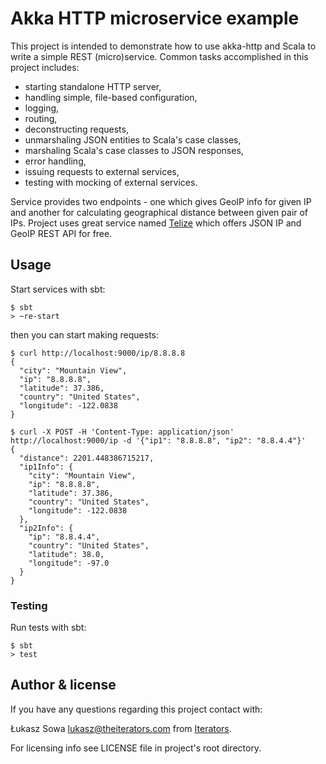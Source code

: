 # Akka HTTP microservice example

This project is intended to demonstrate how to use akka-http and Scala to write a simple REST (micro)service. Common tasks accomplished in this project includes:

* starting standalone HTTP server,
* handling simple, file-based configuration,
* logging,
* routing,
* deconstructing requests,
* unmarshaling JSON entities to Scala's case classes,
* marshaling Scala's case classes to JSON responses,
* error handling,
* issuing requests to external services,
* testing with mocking of external services.

Service provides two endpoints - one which gives GeoIP info for given IP and another for calculating geographical distance between given pair of IPs. Project uses great service named [Telize](http://www.telize.com/) which offers JSON IP and GeoIP REST API for free.

## Usage

Start services with sbt:

```
$ sbt
> ~re-start
```

then you can start making requests:

```
$ curl http://localhost:9000/ip/8.8.8.8
{
  "city": "Mountain View",
  "ip": "8.8.8.8",
  "latitude": 37.386,
  "country": "United States",
  "longitude": -122.0838
}
```

```
$ curl -X POST -H 'Content-Type: application/json' http://localhost:9000/ip -d '{"ip1": "8.8.8.8", "ip2": "8.8.4.4"}'
{
  "distance": 2201.448386715217,
  "ip1Info": {
    "city": "Mountain View",
    "ip": "8.8.8.8",
    "latitude": 37.386,
    "country": "United States",
    "longitude": -122.0838
  },
  "ip2Info": {
    "ip": "8.8.4.4",
    "country": "United States",
    "latitude": 38.0,
    "longitude": -97.0
  }
}
```

### Testing

Run tests with sbt:

```
$ sbt
> test
```

## Author & license

If you have any questions regarding this project contact with:

Łukasz Sowa <lukasz@theiterators.com> from [Iterators](http://www.theiterators.com).

For licensing info see LICENSE file in project's root directory.